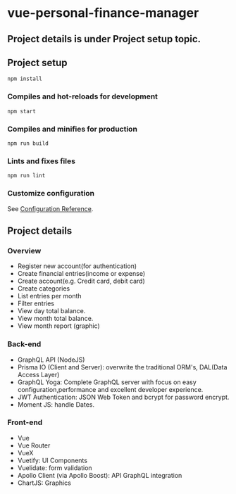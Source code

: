 # vue-personal-finance-manager

## Project details is under Project setup topic.

## Project setup

```
npm install
```

### Compiles and hot-reloads for development

```
npm start
```

### Compiles and minifies for production

```
npm run build
```

### Lints and fixes files

```
npm run lint
```

### Customize configuration

See [Configuration Reference](https://cli.vuejs.org/config/).

## Project details

### Overview

- Register new account(for authentication)
- Create financial entries(income or expense)
- Create account(e.g. Credit card, debit card)
- Create categories
- List entries per month
- Filter entries
- View day total balance.
- View month total balance.
- View month report (graphic)

### Back-end

- GraphQL API (NodeJS)
- Prisma IO (Client and Server): overwrite the traditional ORM's, DAL(Data Access Layer)
- GraphQL Yoga: Complete GraphQL server with focus on easy configuration,performance and excellent developer experience.
- JWT Authentication: JSON Web Token and bcrypt for password encrypt.
- Moment JS: handle Dates.

### Front-end
- Vue
- Vue Router
- VueX
- Vuetify: UI Components
- Vuelidate: form validation
- Apollo Client (via Apollo Boost): API GraphQL integration
- ChartJS: Graphics